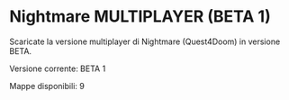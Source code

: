 # Nightmare MULTIPLAYER (BETA 1)
Scaricate la versione multiplayer di Nightmare (Quest4Doom)
in versione BETA.


Versione corrente:   BETA 1

Mappe disponibili:   9

